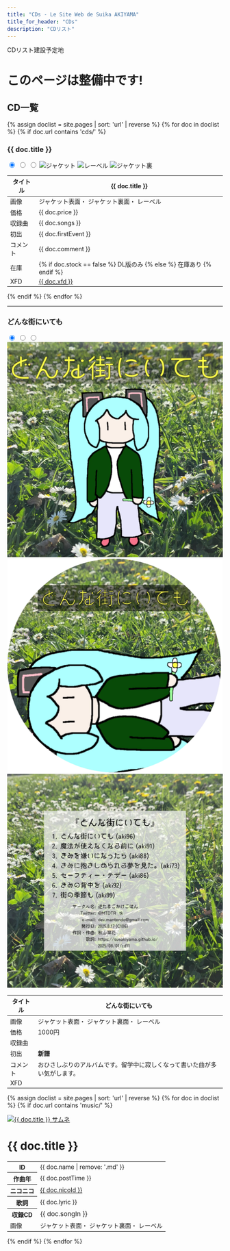 ```yaml
---
title: "CDs - Le Site Web de Suika AKIYAMA"
title_for_header: "CDs"
description: "CDリスト"
---
```


CDリスト建設予定地

# このページは整備中です!

<h2 id="おしながき">CD一覧</h2>

{% assign doclist = site.pages | sort: 'url' | reverse %}
  {% for doc in doclist %}
    {% if doc.url contains 'cds/' %}
        <h3 id="{{ doc.title }}">{{ doc.title }}</h3>
        <div class="song-block">
            <div class="cds-float-left">
                <input type="radio" name="cd_select" id="cd_jacket_a" class="non" checked>
                <input type="radio" name="cd_select" id="cd_jacket_b" class="non">
                <input type="radio" name="cd_select" id="cd_jacket_c" class="non">
                <img src="https://sueakiyama.github.io/cds/images/{{ doc.name | remove: '.md' }}_a.webp" alt="ジャケット" class="cds-first-image cds-images">
                <img src="https://sueakiyama.github.io/cds/images/{{ doc.name | remove: '.md' }}_c.webp" alt="レーベル" class="cds-second-image cds-images">
                <img src="https://sueakiyama.github.io/cds/images/{{ doc.name | remove: '.md' }}_b.webp" alt="ジャケット裏" class="cds-third-image cds-images">
            </div>
            <table class="cds-float-right">
                <thead>
                    <tr>
                        <th>タイトル</th>
                        <th>{{ doc.title }}</th>
                    </tr>
                </thead>
                <tbody>
                    <tr>
                        <td>画像</td>
                        <td>
                            <label for="cd_jacket_a"><a>ジャケット表面</a></label>・
                            <label for="cd_jacket_b"><a>ジャケット裏面</a></label>・
                            <label for="cd_jacket_c"><a>レーベル</a></label>
                        </td>
                    </tr>
                    <tr>
                        <td>価格</td>
                        <td>{{ doc.price }}</td>
                    </tr>
                    <tr>
                        <td>収録曲</td>
                        <td>{{ doc.songs }}</td>
                    </tr>
                    <tr>
                        <td>初出</td>
                        <td>{{ doc.firstEvent }}</td>
                    </tr>
                    <tr>
                        <td>コメント</td>
                        <td>{{ doc.comment }}</td>
                    </tr>
                    <tr>
                        <td>在庫</td>
                        <td>
                          {% if doc.stock == false %}
                          DL版のみ
                          {% else %}
                          在庫あり
                          {% endif %}
                        </td>
                    </tr>
                  <tr>
                      <td>XFD</td>
                      <td><a href="https://nico.ms/{{ doc.xfd }}" target="_blank">{{ doc.xfd }}</a></td>
                  </tr>
                </tbody>
            </table>
        </div>
    {% endif %}
  {% endfor %}



<hr>

<h3 id="どんな街にいても">どんな街にいても</h3>

<div>
<div class="song-block">
    <div class="cds-float-left">
        <input type="radio" name="cd10_select" id="cd10_jacket_a" class="non" checked>
        <input type="radio" name="cd10_select" id="cd10_jacket_b" class="non">
        <input type="radio" name="cd10_select" id="cd10_jacket_c" class="non">
        <img src="cds/images/cd11_a.webp" alt="どんな街にいても ジャケット" class="cds-first-image cds-images">
        <img src="cds/images/cd11_c.webp" alt="どんな街にいても　レーベル" class="cds-second-image cds-images">
        <img src="cds/images/cd11_b.webp" alt="どんな街にいても　ジャケット裏" class="cds-third-image cds-images">
    </div>
    <table class="cds-float-right">
        <thead>
            <tr>
                <th>タイトル</th>
                <th>どんな街にいても</th>
            </tr>
        </thead>
        <tbody>
            <tr>
                <td>画像</td>
                <td>
                    <label for="cd10_jacket_a"><a>ジャケット表面</a></label>・
                    <label for="cd10_jacket_b"><a>ジャケット裏面</a></label>・
                    <label for="cd10_jacket_c"><a>レーベル</a></label>
                </td>
            </tr>
            <tr>
                <td>価格</td>
                <td>1000円</td>
            </tr>
            <tr>
                <td>収録曲</td>
                <td>
                </td>
            </tr>
            <tr>
                <td>初出</td>
                <td><b>新譜</b></td>
            </tr>
            <tr>
                <td>コメント</td>
                <td>おひさしぶりのアルバムです。留学中に寂しくなって書いた曲が多い気がします。</td>
            </tr>
            <tr>
                <td>XFD</td>
                <td>
                </td>
            </tr>
        </tbody>
    </table>
</div>



</div>

<!-- Auto-List Test -->
<div class="grid">
  
{% assign doclist = site.pages | sort: 'url' | reverse %}
  {% for doc in doclist %}
    {% if doc.url contains 'music/' %}
      <div class="item">
        <a href="{{ doc.url | remove: '.html' }}">
          <img class="float-left" src="{{ doc.image }}" alt="{{ doc.title }} サムネ">
        </a> 
        <h2 class="float-right" style="font-size:26px;">{{ doc.title }}</h2>
        <table class="float-right">
          <tr>
            <th>ID</th>
            <td>{{ doc.name | remove: '.md' }}</td>
          </tr>
          <tr>
            <th>作曲年</th>
            <td>{{ doc.postTime }}</td>
          </tr>
          <tr>
            <th>ニコニコ</th>
            <td><a href="https://www.nicovideo.jp/watch/{{ doc.nicoId }}" target="_blank">{{ doc.nicoId }}</a></td>
          </tr>
          <tr>
            <th>歌詞</th>
            <td>{{ doc.lyric }}</td>
          </tr>
          <tr>
            <th>収録CD</th>
            <td style="font-size:15px;">{{ doc.songIn }}</td>
          </tr>
            <tr>
                <td>画像</td>
                <td>
                    <label for="cd10_jacket_a"><a>ジャケット表面</a></label>・
                    <label for="cd10_jacket_b"><a>ジャケット裏面</a></label>・
                    <label for="cd10_jacket_c"><a>レーベル</a></label>
                </td>
            </tr>
        </table>
      </div>
    {% endif %}
  {% endfor %}

</div>
<!-- Auto-List Test End -->
